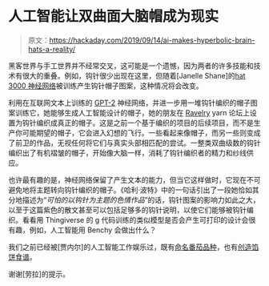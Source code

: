 # 人工智能让双曲面大脑帽成为现实

> 原文：<https://hackaday.com/2019/09/14/ai-makes-hyperbolic-brain-hats-a-reality/>

黑客世界与手工世界并不经常交叉，这可能是一个遗憾，因为两者的许多技能和技术有很大的重叠。例如，钩针很少出现在这里，但随着[Janelle Shane]的[hat 3000 神经网络](https://aiweirdness.com/post/187489831262/first-there-was-skyknit-now-theres-hat3000)被训练产生钩针帽子图案，这种情况将会改变。

利用在互联网文本上训练的 [GPT-2](https://openai.com/blog/better-language-models/) 神经网络，并进一步用一堆钩针编织的帽子图案训练它，她能够生成人工智能设计的帽子，她的朋友在 [Ravelry](https://www.ravelry.com) yarn 论坛上设置为钩针编织成真正的帽子。这是之前一个基于编织的项目的后续项目，而不是生产你可能期望的帽子，它会进入幻想的飞行。一些看起来像帽子，而另一些则变成了前卫的作品，无视任何将它们与真实头部相匹配的尝试。一整类双曲级数的钩针编织出了有机褶皱的帽子，开始像大脑一样，消耗了钩针编织者的精力和纱线供应。

也许最有趣的是，神经网络保留了产生文本的能力，但当它这样做时，它现在不可避免地将主题转向钩针编织的帽子。《哈利·波特》中的一句话引出了一段她恰如其分地描述为“*可怕的以钩针为主题的色情作品*”的话，钩针图案的影响力如此之大，以至于这篇紫色的散文甚至可以包括足够多的钩针说明，以使它们能够被钩针编织。看看用 Thingiverse 的 g 代码训练的类似模型是否会产生可打印的设计会很有趣，例如，人工智能用 Benchy 会做出什么？

我们之前已经被[贾内尔]的人工智能工作娱乐过，既有[命名番茄品种](https://hackaday.com/2018/04/26/neural-network-names-nightshades/)，也有[创造馅饼食谱](https://hackaday.com/2018/11/22/neural-network-pies-that-might-be-worth-a-try/)。

谢谢[劳拉]的提示。
